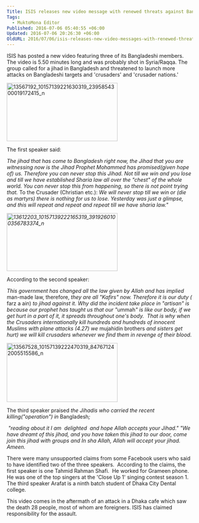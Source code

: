 ```yaml
---
Title: ISIS releases new video message with renewed threats against Bangladeshi targets
Tags:
  - MuktoMona Editor
Published: 2016-07-06 05:40:55 +06:00
Updated: 2016-07-06 20:26:30 +06:00
OldURL: 2016/07/06/isis-releases-new-video-messages-with-renewed-threats-against-bangladeshi-targets/
---
```


ISIS has posted a new video featuring three of its Bangladeshi members. The video is 5.50 minutes long and was probably shot in Syria/Raqqa. The group called for a jihad in Bangladesh and threatened to launch more attacks on Bangladeshi targets and 'crusaders' and 'crusader nations.'

<a href="https://enblog.muktomona.com/wp-content/uploads/2016/07/13567192_10157139221630319_2395854300019172415_n.jpg"><img class="alignnone size-medium wp-image-4771" src="https://enblog.muktomona.com/wp-content/uploads/2016/07/13567192_10157139221630319_2395854300019172415_n-300x158.jpg" alt="13567192_10157139221630319_2395854300019172415_n" width="300" height="158" /></a>

The first speaker said:

<em>The jihad that has come to Bangladesh right now, the Jihad that you are witnessing now is the Jihad Prophet Mohammed has promised(given hope of) us. Therefore you can never stop this Jihad. Not till we win and you lose and till we have established Sharia law all over the "chest" of the whole world. You can never stop this from happening, so there is not point trying that.</em>
To the Crusader (Christian etc.):
<em>We will never stop till we win or (die as martyrs) there is nothing for us to lose.</em>
<em>Yesterday was just a glimpse, and this will repeat and repeat and repeat till we have sharia law."</em>

<em><a href="https://enblog.muktomona.com/wp-content/uploads/2016/07/13612203_10157139222165319_3919260100356783374_n.jpg"><img class="alignnone size-medium wp-image-4772" src="https://enblog.muktomona.com/wp-content/uploads/2016/07/13612203_10157139222165319_3919260100356783374_n-300x157.jpg" alt="13612203_10157139222165319_3919260100356783374_n" width="300" height="157" /></a></em>

According to the second speaker:

<em>This government has changed all the law given by Allah and has implied </em>man-made law, therefore, <em>they are all "Kafirs" now. Therefore it is our duty ( </em>farz a ain)<em> to jihad against it. Why did the incident take place in "artisan" is because our prophet has taught us that our "</em>ummah<em>" is like our body, if we get hurt in a part of it, it spreads throughout one's body.  That is why when the Crusaders </em><em>internationally kill hundreds and hundreds of innocent Muslims with plane attacks (4.27) we </em>mujahidin brothers<em> and sisters get hurt) we will kill crusaders whenever we find them in revenge of their blood.</em>

<a href="https://enblog.muktomona.com/wp-content/uploads/2016/07/13567528_10157139222470319_847671242005515586_n.jpg"><img class="alignnone size-medium wp-image-4773" src="https://enblog.muktomona.com/wp-content/uploads/2016/07/13567528_10157139222470319_847671242005515586_n-300x160.jpg" alt="13567528_10157139222470319_847671242005515586_n" width="300" height="160" /></a>

The third speaker praised<em> the Jihadis who carried the recent killing("operation") in </em>Bangladesh<em>;</em>

<em> "reading about it I am  delighted </em><em> and hope Allah accepts your Jihad." "We have dreamt of this jihad, and you have taken this jihad to our door, come join this jihad with groups and In sha Allah, Allah will accept your jihad. Ameen.</em>

There were many unsupported claims from some Facebook users who said to have identified two of the three speakers.  According to the claims, the first speaker is one Tahmid Rahman Shafi.  He worked for Grameen phone. He was one of the top singers at the 'Close Up 1' singing contest season 1. The third speaker Arafat is a ninth batch student of Dhaka City Dental college.

This video comes in the aftermath of an attack in a Dhaka cafe which saw the death 28 people, most of whom are foreigners. ISIS has claimed responsibility for the assault.

